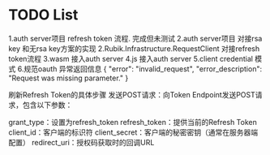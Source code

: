 ﻿# TODO List
1.auth server项目 refresh token 流程. 完成但未测试
2.auth server项目 对接rsa key 和无rsa key方案的实现
2.Rubik.Infrastructure.RequestClient 对接refresh token流程
3.wasm 接入auth server
4.js 接入auth server
5.client credential 模式
6.规范oauth 异常返回信息
{
  "error": "invalid_request",
  "error_description": "Request was missing parameter."
}




刷新Refresh Token的具体步骤
‌发送POST请求‌：向Token Endpoint发送POST请求，包含以下参数：

grant_type：设置为refresh_token
refresh_token：提供当前的Refresh Token
client_id：客户端的标识符
client_secret：客户端的秘密密钥（通常在服务器端配置）
redirect_uri：授权码获取时的回调URL